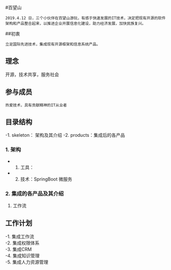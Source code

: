 
#百望山 

    2019.4.12 日，三个小伙伴在百望山游玩，有感于快速发展的IT技术，决定把现有开源的软件架构和产品整合起来，以推进企业开展信息化建设，助力经济发展，加快民族复兴。
    

##初衷

    立足国际先进技术，集成现有开源框架和信息系统产品。

## 理念

   开源，技术共享，服务社会

## 参与成员

    热爱技术，具有贡献精神的IT从业者

## 目录结构

-1. skeleton： 架构及其介绍
-2. products：集成后的各产品

### 1. 架构

- 1. 工具：
- 2. 技术：SpringBoot 微服务

### 2. 集成的各产品及其介绍

1. 工作流  


## 工作计划

-1. 集成工作流  
-2. 集成权限体系  
-3. 集成CRM  
-4. 集成知识管理  
-5. 集成人力资源管理  
